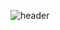 ![header](https://capsule-render.vercel.app/api?type=wave&color=auto&height=300&section=header&text=서지훈&fontSize=90)
